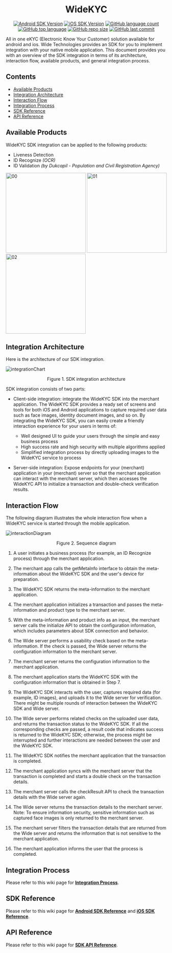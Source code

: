 <h1 align="center">
  <a>
    WideKYC
  </a>
</h1>

<div align="center">

<a href="">![Android SDK Version](https://img.shields.io/badge/Android-1.1.2-brightgreen)</a>
<a href="">![iOS SDK Version](https://img.shields.io/badge/iOS-1.1.1-brightgreen)</a>
<a href="">![GitHub language count](https://img.shields.io/github/languages/count/widetechid/widekyc)</a>
<a href="">![GitHub top language](https://img.shields.io/github/languages/top/widetechid/widekyc)</a>
<a href="">![GitHub repo size](https://img.shields.io/github/repo-size/widetechid/widekyc)</a>
<a href="">![GitHub last commit](https://img.shields.io/github/last-commit/widetechid/widekyc)</a>

</div>

All in one eKYC (Electronic Know Your Customer) solution available for android and ios. Wide Technologies provides an SDK for you to implement integration with your native mobile application. This document provides you with an overview of the SDK integration in terms of its architecture, interaction flow, available products, and general integration process.

## Contents

- [Available Products](#available-products)
- [Integration Architecture](#integration-architecture)
- [Interaction Flow](#interaction-flow)
- [Integration Process](#integration-process)
- [SDK Reference](#sdk-reference)
- [API Reference](#api-reference)

## Available Products
WideKYC SDK integration can be applied to the following products:

* Liveness Detection
* ID Recognize _(OCR)_
* ID Validation _(by Dukcapil - Population and Civil Registration Agency)_

<p float="left">
<img src="https://github.com/widetechid/WideKYC/blob/main/assets/passiveLiveness.png" alt="00" width="250"/>
<img src="https://github.com/widetechid/WideKYC/blob/main/assets/idRecognize.png" alt="01" width="250"/>
<img src="https://github.com/widetechid/WideKYC/blob/main/assets/idValidation.png" alt="02" width="250"/>
</p>

## Integration Architecture
Here is the architecture of our SDK integration.

![integrationChart](https://github.com/widetechid/WideKYC/blob/main/assets/integrationChart.jpeg)
<p align=center>Figure 1. SDK integration architecture</p>

SDK integration consists of two parts:

* Client-side integration: integrate the WideKYC SDK into the merchant application. The WideKYC SDK provides a ready set of screens and tools for both iOS and Android applications to capture required user data such as face images, identity document images, and so on. By integrating the WideKYC SDK, you can easily create a friendly interaction experience for your users in terms of:
  * Well designed UI to guide your users through the simple and easy business process
  * High success rate and high security with multiple algorithms applied
  * Simplified integration process by directly uploading images to the WideKYC service to process

* Server-side integration: Expose endpoints for your (merchant) application in your (merchant) server so that the merchant application can interact with the merchant server, which then accesses the WideKYC API to initialize a transaction and double-check verification results.

## Interaction Flow
The following diagram illustrates the whole interaction flow when a WideKYC service is started through the mobile application.

![interactionDiagram](https://github.com/widetechid/WideKYC/blob/main/assets/interactionDiagram.jpeg)
<p align=center>Figure 2. Sequence diagram</p>

1. A user initiates a business process (for example, an ID Recognize process) through the merchant application.
2. The merchant app calls the getMetaInfo interface to obtain the meta-information about the WideKYC SDK and the user's device for preparation.
3. The WideKYC SDK returns the meta-information to the merchant application.
4. The merchant application initializes a transaction and passes the meta-information and product type to the merchant server.
5. With the meta-information and product info as an input, the merchant server calls the initialize API to obtain the configuration information, which includes parameters about SDK connection and behavior.
6. The Wide server performs a usability check based on the meta-information. If the check is passed, the Wide server returns the configuration information to the merchant server.
7. The merchant server returns the configuration information to the merchant application.
8. The merchant application starts the WideKYC SDK with the configuration information that is obtained in Step 7.
9. The WideKYC SDK interacts with the user, captures required data (for example, ID images), and uploads it to the Wide server for verification. There might be multiple rounds of interaction between the WideKYC SDK and Wide server.
10. The Wide server performs related checks on the uploaded user data, and returns the transaction status to the WideKYC SDK. If all the corresponding checks are passed, a result code that indicates success is returned to the WideKYC SDK; otherwise, the process might be interrupted and further interactions are needed between the user and the WideKYC SDK.
11. The WideKYC SDK notifies the merchant application that the transaction is completed.
12. The merchant application syncs with the merchant server that the transaction is completed and starts a double check on the transaction details.
13. The merchant server calls the checkResult API to check the transaction details with the Wide server again.
14. The Wide server returns the transaction details to the merchant server.
    Note: To ensure information security, sensitive information such as captured face images is only returned to the merchant server.

15. The merchant server filters the transaction details that are returned from the Wide server and returns the information that is not sensitive to the merchant application.
16. The merchant application informs the user that the process is completed.


## Integration Process

Please refer to this wiki page for [**Integration Process**][integration-process].

[integration-process]: https://github.com/widetechid/WideKYC/wiki/Integration-Process

## SDK Reference

Please refer to this wiki page for [**Android SDK Reference**][android-sdk-reference] and [**iOS SDK Reference**][ios-sdk-reference].

[android-sdk-reference]: https://github.com/widetechid/WideKYC/wiki/SDK-Reference-(Android)
[ios-sdk-reference]: https://github.com/widetechid/WideKYC/wiki/SDK-Reference-(iOS)

## API Reference

Please refer to this wiki page for [**SDK API Reference**][sdk-api-reference].

[sdk-api-reference]: https://github.com/widetechid/WideKYC/wiki/SDK-API-Reference
